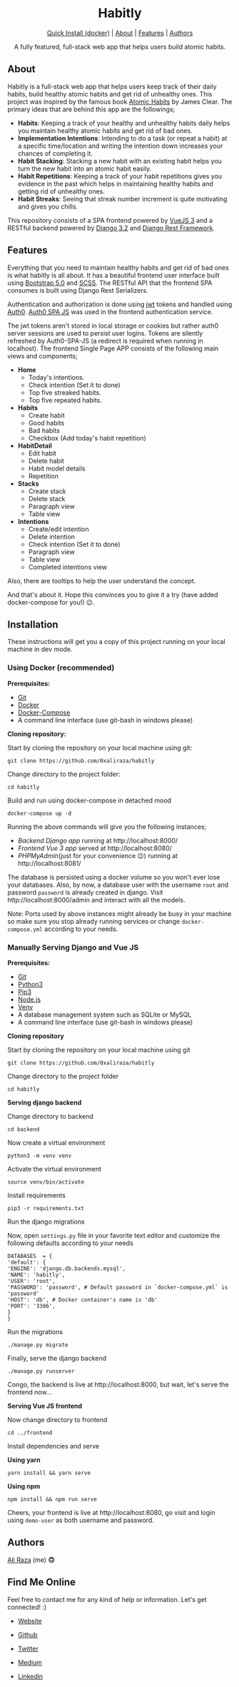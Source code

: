 <h1 align="center"> Habitly </h1>
<p align="center">
	<a href="#using-docker-recommended">Quick Install (docker)</a> |
	<a href="#about">About</a> |
	<a href="#features">Features</a> |
	<a href="#authors">Authors</a>
</p>

<p align="center">A fully featured, full-stack web app that helps users build atomic habits.</p>

## About

Habitly is a full-stack web app that helps users keep track of their daily habits, build healthy atomic habits and get rid of unhealthy ones. This project was inspired by the famous book [Atomic Habits](https://jamesclear.com/atomic-habits) by James Clear.
The primary ideas that are behind this app are the followings;
- **Habits**: Keeping a track of your healthy and unhealthy habits daily helps you maintain healthy atomic habits and get rid of bad ones.
- **Implementation Intentions**: Intending to do a task (or repeat a habit) at a specific time/location and writing the intention down increases your chances of completing it.
- **Habit Stacking**: Stacking a new habit with an existing habit helps you turn the new habit into an atomic habit easily.
- **Habit Repetitions**: Keeping a track of your habit repetitions gives you evidence in the past which helps in maintaining healthy habits and getting rid of unhealthy ones.
- **Habit Streaks**: Seeing that streak number increment is quite motivating and gives you chills.

This repository consists of a SPA frontend powered by [VueJS 3](https://v3.vuejs.org/) and a RESTful backend powered by [Django 3.2](https://docs.djangoproject.com/en/3.2/) and [Django Rest Framework](https://www.django-rest-framework.org).

## Features
Everything that you need to maintain healthy habits and get rid of bad ones is what habitly is all about. It has a beautiful frontend user interface built using [Bootstrap 5.0](https://getbootstrap.com/docs/5.0) and [SCSS](https://sass-lang.com/). The RESTful API that the frontend SPA consumes is built using Django Rest Serializers.

Authentication and authorization is done using [jwt](https://jwt.io/) tokens and handled using [Auth0](https://auth0.com/). [Auth0 SPA JS](https://github.com/auth0/auth0-spa-js) was used in the frontend authentication service.

The jwt tokens aren't stored in local storage or cookies but rather auth0 server sessions are used to persist user logins. Tokens are silently refreshed by Auth0-SPA-JS (a redirect is required when running in localhost).
The frontend Single Page APP consists of the following main views and components;
- **Home**
	- Today's intentions.
	- Check intention (Set it to done)
	- Top five streaked habits.
	- Top five repeated habits.
- **Habits**
	- Create habit
	- Good habits
	- Bad habits
	- Checkbox (Add today's habit repetition)
- **HabitDetail**
	- Edit habit
	- Delete habit
	- Habit model details
	- Repetition
- **Stacks**
	- Create stack
	- Delete stack
	- Paragraph view
	- Table view
- **Intentions**
	- Create/edit intention
	- Delete intention
	- Check intention (Set it to done)
	- Paragraph view
	- Table view
	- Completed intentions view

Also, there are tooltips to help the user understand the concept.

And that's about it. Hope this convinces you to give it a try (have added docker-compose for you!) 😉. 



## Installation

These instructions will get you a copy of this project running on your local machine in dev mode.

### Using Docker (recommended)

**Prerequisites:**

- [Git](https://git-scm.com/book/en/v2/Getting-Started-Installing-Git)
- [Docker](https://docs.docker.com/engine/install/)
- [Docker-Compose](https://docs.docker.com/compose/install/)
- A command line interface (use git-bash in windows please)

**Cloning repository:**

Start by cloning the repository on your local machine using git:

```
git clone https://github.com/0xaliraza/habitly
```

Change directory to the project folder:

```
cd habitly
```

Build and run using docker-compose in detached mood

```
docker-compose up -d
```

Running the above commands will give you the following instances;
- *Backend Django app* running at http://localhost:8000/
- *Frontend Vue 3 app* served at http://localhost:8080/
- *PHPMyAdmin*(just for your convenience 😉) running at http://localhost:8081/

The database is persisted using a docker volume so you won't ever lose your databases.
Also, by now, a database user with the username  `root` and password `password` is already created in django. Visit http://localhost:8000/admin and interact with all the models.

Note: Ports used by above instances might already be busy in your machine so make sure you stop already running services or change `docker-compose.yml` according to your needs.

### Manually Serving Django and Vue JS

**Prerequisites:**

- [Git](https://git-scm.com/book/en/v2/Getting-Started-Installing-Git)
- [Python3](https://www.python.org/downloads/)
- [Pip3](https://pypi.org/project/pip/)
- [Node.js](https://nodejs.org/en/)
- [Venv](https://docs.python.org/3/library/venv.html)
- A database management system such as SQLite or MySQL
- A command line interface (use git-bash in windows please)

**Cloning repository**

Start by cloning the repository on your local machine using git

```
git clone https://github.com/0xaliraza/habitly
```

Change directory to the project folder

```
cd habitly
```

**Serving django backend**

Change directory to backend

```
cd backend
```
Now create a virtual environment
```
python3 -m venv venv
```

Activate the virtual environment
```
source venv/bin/activate
```
Install requirements 
```
pip3 -r requirements.txt
```
Run the django migrations

Now, open `settings.py` file in your favorite text editor and customize the following defaults according to your needs
```
DATABASES  = {
'default': {
'ENGINE': 'django.db.backends.mysql',
'NAME': 'habitly',
'USER': 'root',
'PASSWORD': 'password', # Default password in `docker-compose.yml` is 'password'
'HOST': 'db', # Docker container's name is 'db'
'PORT': '3306',
}
}
```

Run the migrations
```
./manage.py migrate
```
Finally, serve the django backend
```
./manage.py runserver
```
Congo, the backend is live at http://localhost:8000, but wait, let's serve the frontend now...

**Serving Vue JS frontend**

Now change directory to frontend
```
cd ../frontend
```
Install dependencies and serve

**Using yarn**

```
yarn install && yarn serve
```

**Using npm**
```
npm install && npm run serve
```

Cheers, your frontend is live at http://localhost:8080, go visit and login using `demo-user` as both username and password.



## Authors

[Ali Raza](https://0xali.com) (me) **🙃**

## Find Me Online

Feel free to contact me for any kind of help or information. Let's get connected! :)

- [Website](https://0xali.com)

- [Github](https://github.com/0xaliraza)

- [Twitter](https://twitter.com/0xaliraza)

- [Medium](https://0xali.medium.com)

- [Linkedin](https://www.linkedin.com/in/ali-raza-061130202/)
